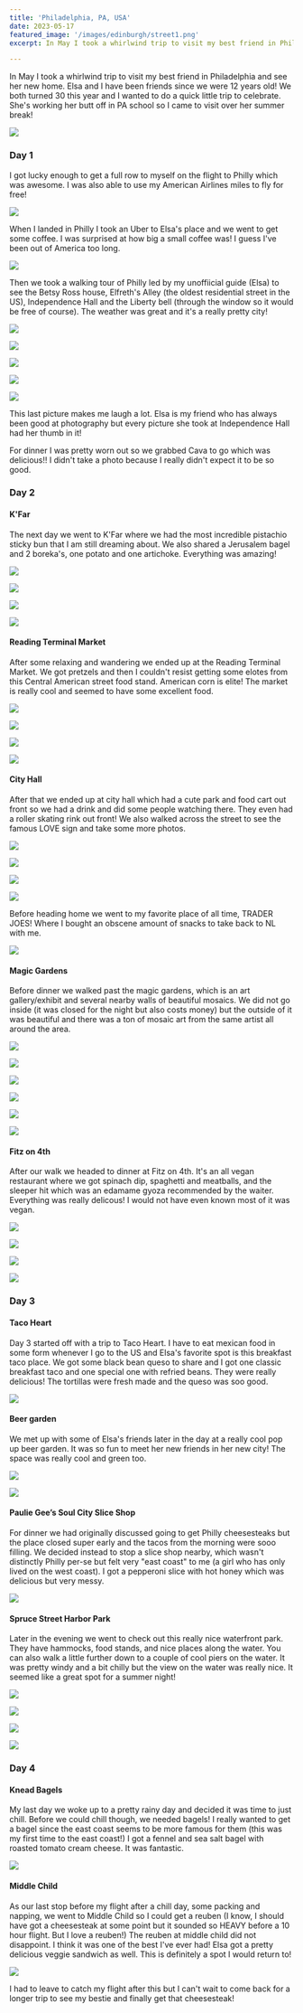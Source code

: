 ```yaml
---
title: 'Philadelphia, PA, USA'
date: 2023-05-17
featured_image: '/images/edinburgh/street1.png'
excerpt: In May I took a whirlwind trip to visit my best friend in Philadelphia and see her new home.

---
```


 In May I took a whirlwind trip to visit my best friend in Philadelphia and see her new home. Elsa and I have been friends since we were 12 years old! We both turned 30 this year and I wanted to do a quick little trip to celebrate. She's working her butt off in PA school so I came to visit over her summer break! 

![](/images/philly/exploring.png)


### Day 1

I got lucky enough to get a full row to myself on the flight to Philly which was awesome. I was also able to use my American Airlines miles to fly for free! 

![](/images/philly/plane.png)

When I landed in Philly I took an Uber to Elsa's place and we went to get some coffee. I was surprised at how big a small coffee was! I guess I've been out of America too long. 

![](/images/philly/coffee.png)

Then we took a walking tour of Philly led by my unoffiicial guide (Elsa) to see the Betsy Ross house, Elfreth's Alley (the oldest residential street in the US), Independence Hall and the Liberty bell (through the window so it would be free of course). The weather was great and it's a really pretty city!

![](/images/philly/tour1.png)

![](/images/philly/tour2.png)

![](/images/philly/tour3.png)

![](/images/philly/tour4.png)

![](/images/philly/tour5.png)

This last picture makes me laugh a lot. Elsa is my friend who has always been good at photography but every picture she took at Independence Hall had her thumb in it! 

For dinner I was pretty worn out so we grabbed Cava to go which was delicious!! I didn't take a photo because I really didn't expect it to be so good.  

### Day 2

#### K'Far

The next day we went to K'Far where we had the most incredible pistachio sticky bun that I am still dreaming about. We also shared a Jerusalem bagel and 2 boreka's, one potato and one artichoke. Everything was amazing! 

![](/images/philly/kfar.png)

![](/images/philly/kfar2.png)

![](/images/philly/kfar3.png)

![](/images/philly/elsa.png)


#### Reading Terminal Market 

After some relaxing and wandering we ended up at the Reading Terminal Market. We got pretzels and then I couldn't resist getting some elotes from this Central American street food stand. American corn is elite! The market is really cool and seemed to have some excellent food.

![](/images/philly/reading.png)

![](/images/philly/reading2.png)

![](/images/philly/reading3.png)

![](/images/philly/reading4.png)

#### City Hall

After that we ended up at city hall which had a cute park and food cart out front so we had a drink and did some people watching there. They even had a roller skating rink out front! We also walked across the street to see the famous LOVE sign and take some more photos.

![](/images/philly/cityhall.png)

![](/images/philly/cityhall2.png)

![](/images/philly/cityhall3.png)

![](/images/philly/cityhall4.png)

 Before heading home we went to my favorite place of all time, TRADER JOES! Where I bought an obscene amount of snacks to take back to NL with me. 

![](/images/philly/TJs.png)

#### Magic Gardens

Before dinner we walked past the magic gardens, which is an art gallery/exhibit and several nearby walls of beautiful mosaics. We did not go inside (it was closed for the night but also costs money) but the outside of it was beautiful and there was a ton of mosaic art from the same artist all around the area. 

![](/images/philly/magic1.png)

![](/images/philly/magic2.png)

![](/images/philly/magic3.png)

![](/images/philly/magic4.png)

![](/images/philly/magic5.png)

![](/images/philly/magic6.png)

#### Fitz on 4th

After our walk we headed to dinner at Fitz on 4th. It's an all vegan restaurant where we got spinach dip, spaghetti and meatballs, and the sleeper hit which was an edamame gyoza recommended by the waiter. Everything was really delicous! I would not have even known most of it was vegan. 

![](/images/philly/fitz1.png)

![](/images/philly/fitz2.png)

![](/images/philly/fitz3.png)

![](/images/philly/fitz4.png)

### Day 3

#### Taco Heart

Day 3 started off with a trip to Taco Heart. I have to eat mexican food in some form whenever I go to the US and Elsa's favorite spot is this breakfast taco place. We got some black bean queso to share and I got one classic breakfast taco and one special one with refried beans. They were really delicious! The tortillas were fresh made and the queso was soo good.

![](/images/philly/tacoheart.png)

#### Beer garden

We met up with some of Elsa's friends later in the day at a really cool pop up beer garden. It was so fun to meet her new friends in her new city! The space was really cool and green too. 

![](/images/philly/garden1.png)

![](/images/philly/garden2.png)

#### Paulie Gee’s Soul City Slice Shop

For dinner we had originally discussed going to get Philly cheesesteaks but the place closed super early and the tacos from the morning were sooo filling. We decided instead to stop a slice shop nearby, which wasn't distinctly Philly per-se but felt very "east coast" to me (a girl who has only lived on the west coast). I got a pepperoni slice with hot honey which was delicious but very messy.

![](/images/philly/pizza.png)

#### Spruce Street Harbor Park 

Later in the evening we went to check out this really nice waterfront park. They have hammocks, food stands, and nice places along the water. You can also walk a little further down to a couple of cool piers on the water. It was pretty windy and a bit chilly but the view on the water was really nice. It seemed like a great spot for a summer night! 

![](/images/philly/park1.png)

![](/images/philly/park2.png)

![](/images/philly/park3.png)

![](/images/philly/park4.png)


### Day 4

#### Knead Bagels

My last day we woke up to a pretty rainy day and decided it was time to just chill. Before we could chill though, we needed bagels! I really wanted to get a bagel since the east coast seems to be more famous for them (this was my first time to the east coast!) I got a fennel and sea salt bagel with roasted tomato cream cheese. It was fantastic. 

![](/images/philly/knead.png)

#### Middle Child 

As our last stop before my flight after a chill day, some packing and napping, we went to Middle Child so I could get a reuben (I know, I should have got a cheesesteak at some point but it sounded so HEAVY before a 10 hour flight. But I love a reuben!) The reuben at middle child did not disappoint. I think it was one of the best I've ever had! Elsa got a pretty delicious veggie sandwich as well. This is definitely a spot I would return to! 

![](/images/philly/middlechild.png)

I had to leave to catch my flight after this but I can't wait to come back for a longer trip to see my bestie and finally get that cheesesteak!